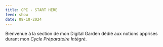 ```yaml
---
title: CPI - START HERE
feed: show
date: 08-10-2024
---
```


Bienvenue à la section de mon Digital Garden dédié aux notions apprises durant mon *Cycle Préparatoire Intégré*. 

## 

